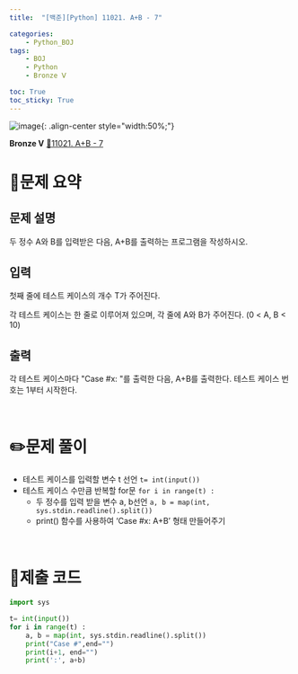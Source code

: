 ```yaml
---
title:  "[백준][Python] 11021. A+B - 7" 

categories: 
    - Python_BOJ
tags: 
    - BOJ
    - Python
    - Bronze Ⅴ

toc: True
toc_sticky: True
---
```

![image](https://github.com/user-attachments/assets/32319fe8-99e9-4031-b5d1-9f1909b510dc){: .align-center style="width:50%;"}

**Bronze Ⅴ** 
[🔗11021. A+B - 7](https://www.acmicpc.net/problem/11021)

# 📝문제 요약
## 문제 설명
두 정수 A와 B를 입력받은 다음, A+B를 출력하는 프로그램을 작성하시오.

## 입력
첫째 줄에 테스트 케이스의 개수 T가 주어진다.

각 테스트 케이스는 한 줄로 이루어져 있으며, 각 줄에 A와 B가 주어진다. (0 < A, B < 10)

## 출력
각 테스트 케이스마다 "Case #x: "를 출력한 다음, A+B를 출력한다. 테스트 케이스 번호는 1부터 시작한다.


<br>

# ✏️문제 풀이
- 테스트 케이스를 입력할 변수 t 선언 `t= int(input())`
- 테스트 케이스 수만큼 반복할 for문 `for i in range(t) :`
    - 두 정수를 입력 받을 변수 a, b선언 `a, b = map(int, sys.stdin.readline().split())`
    - print() 함수를 사용하여 ‘Case #x: A+B’ 형태 만들어주기

<br>

# 💯제출 코드
```python
import sys

t= int(input())
for i in range(t) :
    a, b = map(int, sys.stdin.readline().split())
    print("Case #",end="")
    print(i+1, end="")
    print(':', a+b)
```